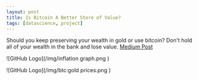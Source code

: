 ```yaml
---
layout: post
title: Is Bitcoin A Better Store of Value? 
tags: [datascience, project]
---
```

Should you keep preserving your wealth in gold or use bitcoin? Don't hold all of your wealth in the bank and lose value.
[Medium Post](https://medium.com/@malex140/is-bitcoin-a-better-store-of-value-477b3e369073)

![GitHub Logo](/img/inflation graph.png	)

![GitHub Logo](/img/btc:gold prices.png	)
